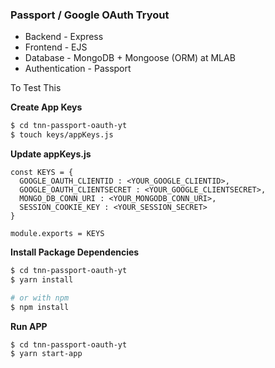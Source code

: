 ### Passport / Google OAuth Tryout

- Backend - Express
- Frontend - EJS
- Database - MongoDB + Mongoose (ORM) at MLAB
- Authentication - Passport

To Test This

**Create App Keys**
```sh
$ cd tnn-passport-oauth-yt
$ touch keys/appKeys.js
```

**Update appKeys.js**
```
const KEYS = {
  GOOGLE_OAUTH_CLIENTID : <YOUR_GOOGLE_CLIENTID>,
  GOOGLE_OAUTH_CLIENTSECRET : <YOUR_GOOGLE_CLIENTSECRET>,
  MONGO_DB_CONN_URI : <YOUR_MONGODB_CONN_URI>,
  SESSION_COOKIE_KEY : <YOUR_SESSION_SECRET>
}

module.exports = KEYS
```

**Install Package Dependencies**
```sh
$ cd tnn-passport-oauth-yt
$ yarn install 

# or with npm
$ npm install
```

**Run APP**
```sh
$ cd tnn-passport-oauth-yt
$ yarn start-app
```


